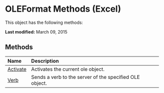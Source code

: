 
# OLEFormat Methods (Excel)
This object has the following methods:

 **Last modified:** March 09, 2015


## Methods



|**Name**|**Description**|
|:-----|:-----|
| [Activate](e6d9974e-5287-bf4c-24b8-9bb5696e53af.md)|Activates the current ole object.|
| [Verb](bf5736e8-1909-ed0a-aaab-297ccde9ffef.md)|Sends a verb to the server of the specified OLE object.|
